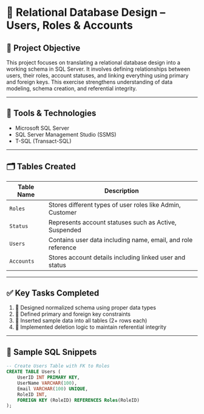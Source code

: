 # 🧱 Relational Database Design – Users, Roles & Accounts

## 📌 Project Objective
This project focuses on translating a relational database design into a working schema in SQL Server. It involves defining relationships between users, their roles, account statuses, and linking everything using primary and foreign keys. This exercise strengthens understanding of data modeling, schema creation, and referential integrity.

---

## 🧰 Tools & Technologies
- Microsoft SQL Server
- SQL Server Management Studio (SSMS)
- T-SQL (Transact-SQL)

---

## 🗂 Tables Created

| Table Name | Description |
|------------|-------------|
| `Roles`    | Stores different types of user roles like Admin, Customer |
| `Status`   | Represents account statuses such as Active, Suspended |
| `Users`    | Contains user data including name, email, and role reference |
| `Accounts` | Stores account details including linked user and status |

---

## ✅ Key Tasks Completed

1. 🎯 Designed normalized schema using proper data types  
2. 🔑 Defined primary and foreign key constraints  
3. 🧾 Inserted sample data into all tables (2+ rows each)  
4. 🧼 Implemented deletion logic to maintain referential integrity  

---

## 📑 Sample SQL Snippets

```sql
-- Create Users Table with FK to Roles
CREATE TABLE Users (
    UserID INT PRIMARY KEY,
    UserName VARCHAR(100),
    Email VARCHAR(100) UNIQUE,
    RoleID INT,
    FOREIGN KEY (RoleID) REFERENCES Roles(RoleID)
);
